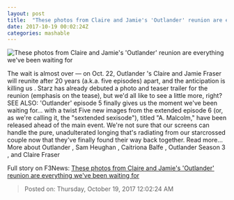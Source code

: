 ```yaml
---
layout: post
title:  "These photos from Claire and Jamie's 'Outlander' reunion are everything we've been waiting for"
date: 2017-10-19 00:02:24Z
categories: mashable
---
```


![These photos from Claire and Jamie's 'Outlander' reunion are everything we've been waiting for](https://i.amz.mshcdn.com/r5HNYJtMdCG-gDrbJtEYkGZ8sso=/1200x630/2017%2F10%2F19%2F79%2F39f59b017679453e8d08b65727ca6d2f.a60c6.jpg)

The wait is almost over — on Oct. 22, Outlander 's Claire and Jamie Fraser will reunite after 20 years (a.k.a. five episodes) apart, and the anticipation is killing us . Starz has already debuted a photo and teaser trailer for the reunion (emphasis on the tease), but we'd all like to see a little more, right? SEE ALSO: 'Outlander' episode 5 finally gives us the moment we've been waiting for... with a twist Five new images from the extended episode 6 (or, as we're calling it, the "sextended sexisode"), titled "A. Malcolm," have been released ahead of the main event. We're not sure that our screens can handle the pure, unadulterated longing that's radiating from our starcrossed couple now that they've finally found their way back together. Read more... More about Outlander , Sam Heughan , Caitriona Balfe , Outlander Season 3 , and Claire Fraser


Full story on F3News: [These photos from Claire and Jamie's 'Outlander' reunion are everything we've been waiting for](http://www.f3nws.com/n/HRmsC)

> Posted on: Thursday, October 19, 2017 12:02:24 AM

